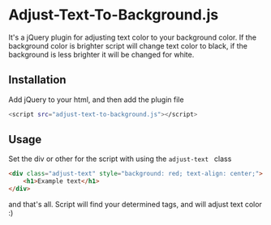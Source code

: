 # Adjust-Text-To-Background.js

It's a jQuery plugin for adjusting text color to your background color. If the background color is brighter script will change text color to black, if the background is less brighter it will be changed for white.
## Installation

Add jQuery to your html, and then add the plugin file

```bash
<script src="adjust-text-to-background.js"></script>
```

## Usage
Set the div or other for the script with using the ```adjust-text ``` class
```html
<div class="adjust-text" style="background: red; text-align: center;">
    <h1>Example text</h1>
</div>
```
and that's all. Script will find your determined tags, and will adjust text color :)
